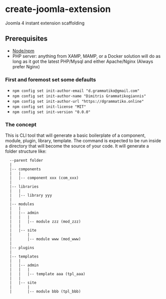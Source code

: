 # create-joomla-extension
Joomla 4 instant extension scaffolding

## Prerequisites
- [Node/npm](https://nodejs.org/en/)
- PHP server: anything from XAMP, MAMP, or a Docker solution will do as long as it got the latest PHP/Mysql and either Apache/Nginx (Always prefer Nginx)

### First and foremost set some defaults
- `npm config set init-author-email "d.grammatiko@gmail.com"`
- `npm config set init-author-name "Dimitris Grammatikogiannis"`
- `npm config set init-author-url "https://dgrammatiko.online"`
- `npm config set init-license "MIT"`
- `npm config set init-version "0.0.0"`

### The concept
This is CLI tool that will generate a basic boilerplate of a component, module, plugin, library, template.
The command is expected to be run inside a directory that will become the source of your code.
It will generate a folder structure like:
```
  --parent folder
  |
  |-- components
  |   |
  |   |-- component xxx (com_xxx)
  |
  |-- libraries
  |   |
  |   |-- library yyy
  |
  |-- modules
  |   |
  |   |-- admin
  |   |   |
  |   |   |-- module zzz (mod_zzz)
  |   |
  |   |-- site
  |       |
  |       |-- module www (mod_www)
  |
  |-- plugins
  |
  |-- templates
  |   |
  |   |-- admin
  |   |   |
  |   |   |-- template aaa (tpl_aaa)
  |   |
  |   |-- site
  |       |
  |       |-- module bbb (tpl_bbb)

```
